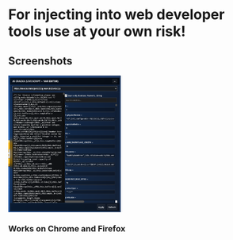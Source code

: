 # For injecting into web developer tools use at your own risk!

## Screenshots

<div style="display: flex; gap: 10px;">

  <img src="./Screenshot 2025-06-25 155254.png" alt="Screenshot 1" width="45%" />
  
</div>

### Works on Chrome and Firefox
